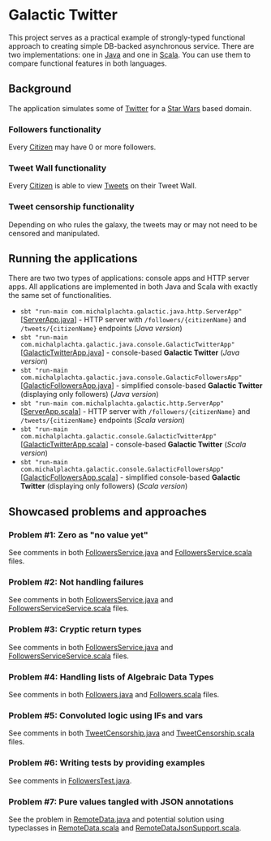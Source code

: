 # Galactic Twitter
This project serves as a practical example of strongly-typed functional approach to creating simple DB-backed asynchronous service. There are two implementations: one in [Java](src/main/java) and one in [Scala](src/main/scala). You can use them to compare functional features in both languages.

## Background
The application simulates some of [Twitter](http://twitter.com) for a [Star Wars](http://www.starwars.com) based domain.

### Followers functionality
Every [Citizen](src/main/scala/com/michalplachta/galactic/values/Citizen.scala) may have 0 or more followers.

### Tweet Wall functionality
Every [Citizen](src/main/scala/com/michalplachta/galactic/values/Citizen.scala) is able to view [Tweets](src/main/scala/com/michalplachta/galactic/values/Tweet.scala) on their Tweet Wall.

### Tweet censorship functionality
Depending on who rules the galaxy, the tweets may or may not need to be censored and manipulated.

## Running the applications
There are two two types of applications: console apps and HTTP server apps. All applications are implemented in both Java and Scala with exactly the same set of functionalities. 

- `sbt "run-main com.michalplachta.galactic.java.http.ServerApp"` [[ServerApp.java](src/main/java/com/michalplachta/galactic/java/http/ServerApp.java)] - HTTP server with `/followers/{citizenName}` and `/tweets/{citizenName}` endpoints (*Java version*)
- `sbt "run-main com.michalplachta.galactic.java.console.GalacticTwitterApp"`  [[GalacticTwitterApp.java](src/main/java/com/michalplachta/galactic/java/console/GalacticTwitterApp.java)] - console-based **Galactic Twitter** (*Java version*)
- `sbt "run-main com.michalplachta.galactic.java.console.GalacticFollowersApp"`  [[GalacticFollowersApp.java](src/main/java/com/michalplachta/galactic/java/console/GalacticFollowersApp.java)] - simplified console-based **Galactic Twitter** (displaying only followers) (*Java version*)
- `sbt "run-main com.michalplachta.galactic.http.ServerApp"` [[ServerApp.scala](src/main/scala/com/michalplachta/galactic/http/ServerApp.scala)] - HTTP server with `/followers/{citizenName}` and `/tweets/{citizenName}` endpoints (*Scala version*)
- `sbt "run-main com.michalplachta.galactic.console.GalacticTwitterApp"` [[GalacticTwitterApp.scala](src/main/scala/com/michalplachta/galactic/console/GalacticTwitterApp.scala)] - console-based **Galactic Twitter** (*Scala version*)
- `sbt "run-main com.michalplachta.galactic.console.GalacticFollowersApp"` [[GalacticFollowersApp.scala](src/main/scala/com/michalplachta/galactic/console/GalacticFollowersApp.scala)] - simplified console-based **Galactic Twitter** (displaying only followers) (*Scala version*)

## Showcased problems and approaches
### Problem #1: Zero as "no value yet"
See comments in both [FollowersService.java](src/main/java/com/michalplachta/galactic/java/service/FollowersService.java) and [FollowersService.scala](src/main/scala/com/michalplachta/galactic/service/FollowersService.scala) files.

### Problem #2: Not handling failures 
See comments in both [FollowersService.java](src/main/java/com/michalplachta/galactic/java/service/FollowersService.java) and [FollowersServiceService.scala](src/main/scala/com/michalplachta/galactic/service/FollowersService.scala) files.

### Problem #3: Cryptic return types
See comments in both [FollowersService.java](src/main/java/com/michalplachta/galactic/java/service/FollowersService.java) and [FollowersServiceService.scala](src/main/scala/com/michalplachta/galactic/service/FollowersService.scala) files.

### Problem #4: Handling lists of Algebraic Data Types
See comments in both [Followers.java](src/main/java/com/michalplachta/galactic/java/logic/Followers.java) and [Followers.scala](src/main/scala/com/michalplachta/galactic/logic/Followers.scala) files.

### Problem #5: Convoluted logic using IFs and vars
See comments in both [TweetCensorship.java](src/main/java/com/michalplachta/galactic/java/logic/TweetCensorship.java) and [TweetCensorship.scala](src/main/scala/com/michalplachta/galactic/logic/TweetCensorship.scala) files.

### Problem #6: Writing tests by providing examples
See comments in [FollowersTest.java](src/test/java/com/michalplachta/galactic/service/FollowersTest.java).

### Problem #7: Pure values tangled with JSON annotations
See the problem in [RemoteData.java](src/main/java/com/michalplachta/galactic/java/values/remotedata/RemoteData.java) and potential solution using typeclasses in [RemoteData.scala](src/main/scala/com/michalplachta/galactic/values/RemoteData.scala) and [RemoteDataJsonSupport.scala](src/main/scala/com/michalplachta/galactic/http/RemoteDataJsonSupport.scala).


